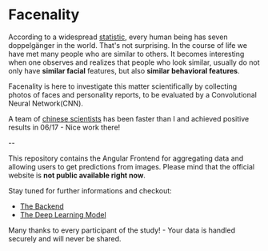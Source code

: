 # Facenality

According to a widespread [statistic](https://www.huffingtonpost.de/2015/04/16/suche-nach-dem-doppelgaenger_n_7078760.html), every human being has seven doppelgänger in the world. That's not surprising. 
In the course of life we have met many people who are similar to others. It becomes interesting when one observes and realizes that people who look similar, usually do not only have **similar facial** features, but also **similar behavioral features**.

Facenality is here to investigate this matter scientifically by collecting photos of faces and personality reports,
to be evaluated by a Convolutional Neural Network(CNN).

A team of [chinese scientists](https://www.researchgate.net/publication/318159328_Physiognomy_Personality_traits_prediction_by_learning) has been faster than I and achieved positive results in 06/17 - Nice work there!

--

This repository contains the Angular Frontend for aggregating data and allowing users to get predictions from images.
Please mind that the official website is **not public available right now**. 

Stay tuned for further informations and checkout:

- [The Backend](https://github.com/adessoAG/facenality-backend)
- [The Deep Learning Model](https://github.com/adessoAG/facenality-model)

Many thanks to every participant of the study! - Your data is handled securely and will never be shared.

